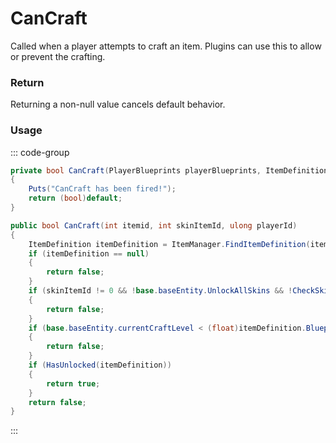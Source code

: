 # CanCraft
<Badge type="info" text="Crafting"/><Badge type="danger" text="Carbon Compatible"/><Badge type="warning" text="Oxide Compatible"/>
Called when a player attempts to craft an item. Plugins can use this to allow or prevent the crafting.

### Return
Returning a non-null value cancels default behavior.

### Usage
::: code-group
```csharp [Example]
private bool CanCraft(PlayerBlueprints playerBlueprints, ItemDefinition local0, int skinItemId)
{
	Puts("CanCraft has been fired!");
	return (bool)default;
}
```
```csharp [Source — Assembly-CSharp @ PlayerBlueprints]
public bool CanCraft(int itemid, int skinItemId, ulong playerId)
{
	ItemDefinition itemDefinition = ItemManager.FindItemDefinition(itemid);
	if (itemDefinition == null)
	{
		return false;
	}
	if (skinItemId != 0 && !base.baseEntity.UnlockAllSkins && !CheckSkinOwnership(skinItemId, playerId))
	{
		return false;
	}
	if (base.baseEntity.currentCraftLevel < (float)itemDefinition.Blueprint.GetWorkbenchLevel())
	{
		return false;
	}
	if (HasUnlocked(itemDefinition))
	{
		return true;
	}
	return false;
}

```
:::
